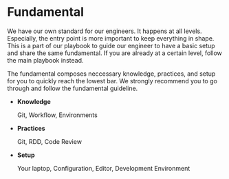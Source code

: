 # Fundamental

We have our own standard for our engineers. It happens at all levels. Especially, the entry point is more important to keep everything in shape.
This is a part of our playbook to guide our engineer to have a basic setup and share the same fundamental. If you are already at a certain level, follow the main playbook instead.

The fundamental composes neccessary knowledge, practices, and setup for you to quickly reach the lowest bar. We strongly recommend you to go through and follow the fundamental guideline.

- **Knowledge** 

    Git, Workflow, Environments
- **Practices**

    Git, RDD, Code Review
- **Setup**

    Your laptop, Configuration, Editor, Development Environment

